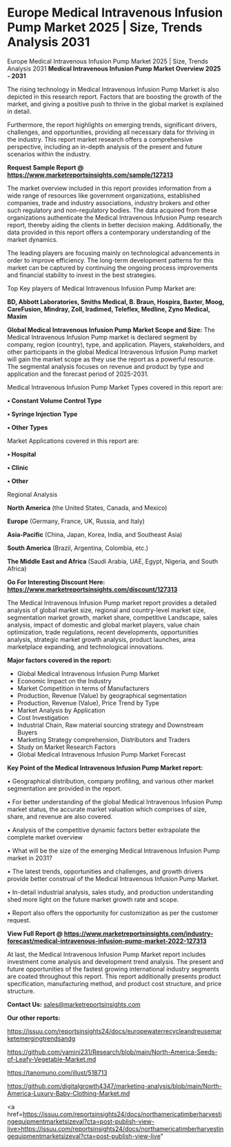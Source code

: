 # Europe Medical Intravenous Infusion Pump Market 2025 | Size, Trends Analysis 2031
Europe Medical Intravenous Infusion Pump Market 2025 | Size, Trends Analysis 2031
<Strong> Medical Intravenous Infusion Pump Market Overview 2025 - 2031</strong>

The rising technology in Medical Intravenous Infusion Pump Market is also depicted in this research report. Factors that are boosting the growth of the market, and giving a positive push to thrive in the global market is explained in detail.

Furthermore, the report highlights on emerging trends, significant drivers, challenges, and opportunities, providing all necessary data for thriving in the industry. This report market research offers a comprehensive perspective, including an in-depth analysis of the present and future scenarios within the industry.

<strong>Request Sample Report @ <a href=https://www.marketreportsinsights.com/sample/127313>https://www.marketreportsinsights.com/sample/127313</a></strong>

The market overview included in this report provides information from a wide range of resources like government organizations, established companies, trade and industry associations, industry brokers and other such regulatory and non-regulatory bodies. The data acquired from these organizations authenticate the Medical Intravenous Infusion Pump research report, thereby aiding the clients in better decision making. Additionally, the data provided in this report offers a contemporary understanding of the market dynamics.

The leading players are focusing mainly on technological advancements in order to improve efficiency. The long-term development patterns for this market can be captured by continuing the ongoing process improvements and financial stability to invest in the best strategies.

Top Key players of Medical Intravenous Infusion Pump Market are:

<strong>BD, Abbott Laboratories, Smiths Medical, B. Braun, Hospira, Baxter, Moog, CareFusion, Mindray, Zoll, Iradimed, Teleflex, Medline, Zyno Medical, Maxim</strong>

<strong><b>Global Medical Intravenous Infusion Pump Market Scope and Size:</b></strong>
The Medical Intravenous Infusion Pump market is declared segment by company, region (country), type, and application. Players, stakeholders, and other participants in the global Medical Intravenous Infusion Pump market will gain the market scope as they use the report as a powerful resource. The segmental analysis focuses on revenue and product by type and application and the forecast period of 2025-2031.

Medical Intravenous Infusion Pump Market Types covered in this report are:

<strong>• Constant Volume Control Type

• Syringe Injection Type

• Other Types</strong>

Market Applications covered in this report are:

<strong>• Hospital

• Clinic

• Other</strong> 

Regional Analysis

<strong>North America</strong> (the United States, Canada, and Mexico)

<strong>Europe</strong> (Germany, France, UK, Russia, and Italy)

<strong>Asia-Pacific</strong> (China, Japan, Korea, India, and Southeast Asia)

<strong>South America</strong> (Brazil, Argentina, Colombia, etc.)

<strong>The Middle East and Africa</strong> (Saudi Arabia, UAE, Egypt, Nigeria, and South Africa)

<strong>Go For Interesting Discount Here: <a href=https://www.marketreportsinsights.com/discount/127313>https://www.marketreportsinsights.com/discount/127313</a></strong>

The Medical Intravenous Infusion Pump market report provides a detailed analysis of global market size, regional and country-level market size, segmentation market growth, market share, competitive Landscape, sales analysis, impact of domestic and global market players, value chain optimization, trade regulations, recent developments, opportunities analysis, strategic market growth analysis, product launches, area marketplace expanding, and technological innovations.

<strong><b>Major factors covered in the report:</b></strong>
<ul>
  <li>Global Medical Intravenous Infusion Pump Market </li>
  <li>Economic Impact on the Industry</li>
  <li>Market Competition in terms of Manufacturers</li>
  <li>Production, Revenue (Value) by geographical segmentation</li>
  <li>Production, Revenue (Value), Price Trend by Type</li>
  <li>Market Analysis by Application</li>
  <li>Cost Investigation</li>
  <li>Industrial Chain, Raw material sourcing strategy and Downstream Buyers</li>
  <li>Marketing Strategy comprehension, Distributors and Traders</li>
  <li>Study on Market Research Factors</li>
  <li>Global Medical Intravenous Infusion Pump Market Forecast</li>
</ul>

<strong><b>Key Point of the Medical Intravenous Infusion Pump Market report:</b></strong>

• Geographical distribution, company profiling, and various other market segmentation are provided in the report.

• For better understanding of the global Medical Intravenous Infusion Pump market status, the accurate market valuation which comprises of size, share, and revenue are also covered.

• Analysis of the competitive dynamic factors better extrapolate the complete market overview

• What will be the size of the emerging Medical Intravenous Infusion Pump market in 2031?

• The latest trends, opportunities and challenges, and growth drivers provide better construal of the Medical Intravenous Infusion Pump Market.

• In-detail industrial analysis, sales study, and production understanding shed more light on the future market growth rate and scope.

• Report also offers the opportunity for customization as per the customer request.

<strong><b>View Full Report @ <a href=https://www.marketreportsinsights.com/industry-forecast/medical-intravenous-infusion-pump-market-2022-127313>https://www.marketreportsinsights.com/industry-forecast/medical-intravenous-infusion-pump-market-2022-127313</a></b></strong>


At last, the Medical Intravenous Infusion Pump Market report includes investment come analysis and development trend analysis. The present and future opportunities of the fastest growing international industry segments are coated throughout this report. This report additionally presents product specification, manufacturing method, and product cost structure, and price structure.

<strong>Contact Us:</strong>
sales@marketreportsinsights.com

<strong>Our other reports:</strong>

<a href=https://issuu.com/reportsinsights24/docs/europewaterrecycleandreusemarketemergingtrendsandg>https://issuu.com/reportsinsights24/docs/europewaterrecycleandreusemarketemergingtrendsandg</a>

<a href=https://github.com/yamini231/Research/blob/main/North-America-Seeds-of-Leafy-Vegetable-Market.md>https://github.com/yamini231/Research/blob/main/North-America-Seeds-of-Leafy-Vegetable-Market.md</a>

<a href=https://tanomuno.com/illust/518713>https://tanomuno.com/illust/518713</a>

<a href=https://github.com/digitalgrowth4347/marketing-analysis/blob/main/North-America-Luxury-Baby-Clothing-Market.md>https://github.com/digitalgrowth4347/marketing-analysis/blob/main/North-America-Luxury-Baby-Clothing-Market.md</a>

<a href=https://issuu.com/reportsinsights24/docs/northamericatimberharvestingequipmentmarketsizeval?cta=post-publish-view-live>https://issuu.com/reportsinsights24/docs/northamericatimberharvestingequipmentmarketsizeval?cta=post-publish-view-live</a>"
